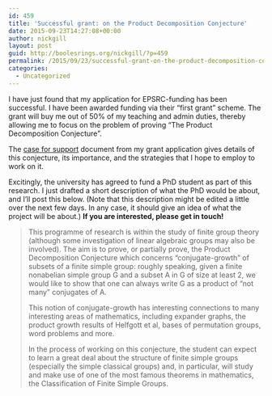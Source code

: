```yaml
---
id: 459
title: 'Successful grant: on the Product Decomposition Conjecture'
date: 2015-09-23T14:27:08+00:00
author: nickgill
layout: post
guid: http://boolesrings.org/nickgill/?p=459
permalink: /2015/09/23/successful-grant-on-the-product-decomposition-conjecture/
categories:
  - Uncategorized
---
```

I have just found that my application for EPSRC-funding has been successful. I have been awarded funding via their &#8220;first grant&#8221; scheme. The grant will buy me out of 50% of my teaching and admin duties, thereby allowing me to focus on the problem of proving &#8220;The Product Decomposition Conjecture&#8221;.

The [case for support](http://boolesrings.org/nickgill/files/2015/09/case-for-support.pdf) document from my grant application gives details of this conjecture, its importance, and the strategies that I hope to employ to work on it.

Excitingly, the university has agreed to fund a PhD student as part of this research. I just drafted a short description of what the PhD would be about, and I&#8217;ll post this below. (Note that this description might be edited a little over the next few days. In any case, it should give an idea of what the project will be about.) **If you are interested, please get in touch!**

> This programme of research is within the study of finite group theory (although some investigation of linear algebraic groups may also be involved). The aim is to prove, or partially prove, the Product Decomposition Conjecture which concerns “conjugate-growth” of subsets of a finite simple group: roughly speaking, given a finite nonabelian simple group G and a subset A in G of size at least 2, we would like to show that one can always write G as a product of “not many” conjugates of A.
> 
> This notion of conjugate-growth has interesting connections to many interesting areas of mathematics, including expander graphs, the product growth results of Helfgott et al, bases of permutation groups, word problems and more.
> 
> In the process of working on this conjecture, the student can expect to learn a great deal about the structure of finite simple groups (especially the simple classical groups) and, in particular, will study and make use of one of the most famous theorems in mathematics, the Classification of Finite Simple Groups.
